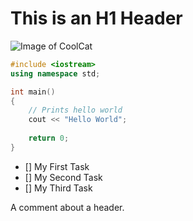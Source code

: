 # This is an H1 Header

![Image of CoolCat](https://octodex.github.com/images/yaktocat.png)


``` C++
#include <iostream>
using namespace std;

int main()
{
    // Prints hello world
    cout << "Hello World";
 
    return 0;
}
```

- [] My First Task
- [] My Second Task
- [] My Third Task





















A comment about a header. 
